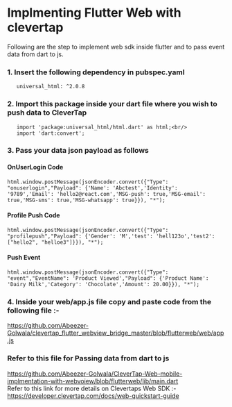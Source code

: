 # Implmenting Flutter Web with clevertap

Following are the step to implement web sdk inside flutter and to pass event data from dart to js. <br/>
### 1. Insert the following dependency in pubspec.yaml </br>
       universal_html: ^2.0.8
   
### 2. Import this package inside your dart file where you wish to push data to CleverTap<br/>
       import 'package:universal_html/html.dart' as html;<br/>
       import 'dart:convert';

### 3. Pass your data json payload as follows<br/>
  #### OnUserLogin Code<br/>
    html.window.postMessage(jsonEncoder.convert({"Type": "onuserlogin","Payload": {'Name': 'Abctest','Identity': '9789','Email': 'hello2@react.com','MSG-push': true,'MSG-email': true,'MSG-sms': true,'MSG-whatsapp': true}}), "*");

#### Profile Push Code<br/>

    html.window.postMessage(jsonEncoder.convert({"Type": "profilepush","Payload": {'Gender': 'M','test': 'hell123o','test2': ["hello2", "helloe3"]}}), "*");

#### Push Event<br/>
    html.window.postMessage(jsonEncoder.convert({"Type": "event","EventName": 'Product Viewed',"Payload": {'Product Name': 'Dairy Milk','Category': 'Chocolate','Amount': 20.00}}), "*");

### 4. Inside your web/app.js file copy and paste code from the following file :-<br/>
https://github.com/Abeezer-Golwala/clevertap_flutter_webview_bridge_master/blob/flutterweb/web/app.js<br/>
### Refer to this file for Passing data from dart to js <br/>
https://github.com/Abeezer-Golwala/CleverTap-Web-mobile-implmentation-with-webvoiew/blob/flutterweb/lib/main.dart<br/>
Refer to this link for more details on Clevertaps Web SDK :-<br/>
https://developer.clevertap.com/docs/web-quickstart-guide
